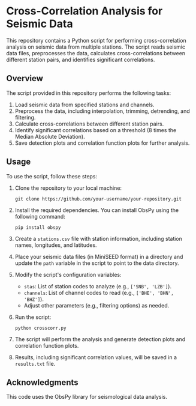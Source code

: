 # Cross-Correlation Analysis for Seismic Data

This repository contains a Python script for performing cross-correlation analysis on seismic data from multiple stations. The script reads seismic data files, preprocesses the data, calculates cross-correlations between different station pairs, and identifies significant correlations.

## Overview

The script provided in this repository performs the following tasks:

1. Load seismic data from specified stations and channels.
2. Preprocess the data, including interpolation, trimming, detrending, and filtering.
3. Calculate cross-correlations between different station pairs.
4. Identify significant correlations based on a threshold (8 times the Median Absolute Deviation).
5. Save detection plots and correlation function plots for further analysis.

## Usage

To use the script, follow these steps:

1. Clone the repository to your local machine:

   ```shell
   git clone https://github.com/your-username/your-repository.git
   ```

2. Install the required dependencies. You can install ObsPy using the following command:

   ```shell
   pip install obspy
   ```

3. Create a `stations.csv` file with station information, including station names, longitudes, and latitudes.

4. Place your seismic data files (in MiniSEED format) in a directory and update the `path` variable in the script to point to the data directory.

5. Modify the script's configuration variables:

   - `stas`: List of station codes to analyze (e.g., `['SNB', 'LZB']`).
   - `channels`: List of channel codes to read (e.g., `['BHE', 'BHN', 'BHZ']`).
   - Adjust other parameters (e.g., filtering options) as needed.

6. Run the script:

   ```shell
   python crosscorr.py
   ```

7. The script will perform the analysis and generate detection plots and correlation function plots.

8. Results, including significant correlation values, will be saved in a `results.txt` file.

## Acknowledgments

This code uses the ObsPy library for seismological data analysis.
